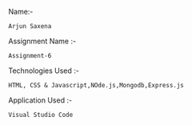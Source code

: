 
Name:-

    Arjun Saxena

Assignment Name :-

    Assignment-6

Technologies Used :-

    HTML, CSS & Javascript,NOde.js,Mongodb,Express.js

Application Used :-

    Visual Studio Code